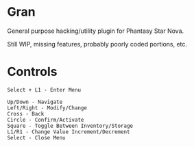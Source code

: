 Gran
====

General purpose hacking/utility plugin for Phantasy Star Nova.

Still WIP, missing features, probably poorly coded portions, etc.

Controls
========

```
Select + L1 - Enter Menu

Up/Down - Navigate
Left/Right - Modify/Change
Cross - Back
Circle - Confirm/Activate
Square - Toggle Between Inventory/Storage
L1/R1 - Change Value Increment/Decrement
Select - Close Menu
```
